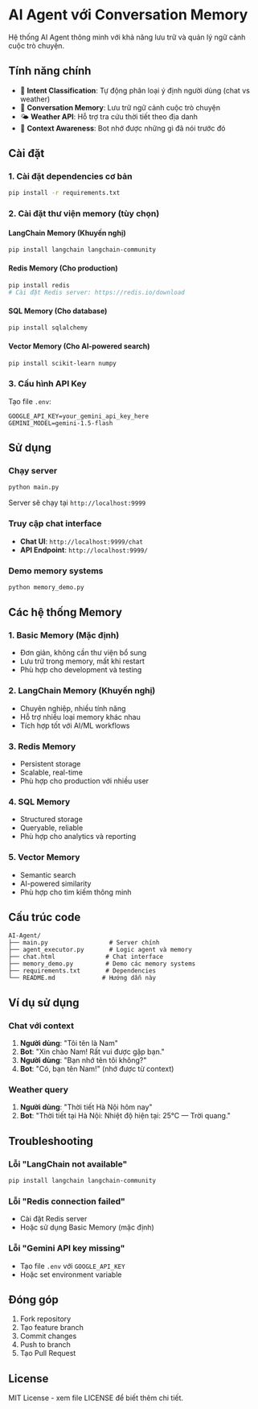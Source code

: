 # AI Agent với Conversation Memory

Hệ thống AI Agent thông minh với khả năng lưu trữ và quản lý ngữ cảnh cuộc trò chuyện.

## Tính năng chính

- 🤖 **Intent Classification**: Tự động phân loại ý định người dùng (chat vs weather)
- 💬 **Conversation Memory**: Lưu trữ ngữ cảnh cuộc trò chuyện
- 🌤️ **Weather API**: Hỗ trợ tra cứu thời tiết theo địa danh
- 🔄 **Context Awareness**: Bot nhớ được những gì đã nói trước đó

## Cài đặt

### 1. Cài đặt dependencies cơ bản

```bash
pip install -r requirements.txt
```

### 2. Cài đặt thư viện memory (tùy chọn)

#### LangChain Memory (Khuyến nghị)
```bash
pip install langchain langchain-community
```

#### Redis Memory (Cho production)
```bash
pip install redis
# Cài đặt Redis server: https://redis.io/download
```

#### SQL Memory (Cho database)
```bash
pip install sqlalchemy
```

#### Vector Memory (Cho AI-powered search)
```bash
pip install scikit-learn numpy
```

### 3. Cấu hình API Key

Tạo file `.env`:
```env
GOOGLE_API_KEY=your_gemini_api_key_here
GEMINI_MODEL=gemini-1.5-flash
```

## Sử dụng

### Chạy server

```bash
python main.py
```

Server sẽ chạy tại `http://localhost:9999`

### Truy cập chat interface

- **Chat UI**: `http://localhost:9999/chat`
- **API Endpoint**: `http://localhost:9999/`

### Demo memory systems

```bash
python memory_demo.py
```

## Các hệ thống Memory

### 1. **Basic Memory** (Mặc định)
- Đơn giản, không cần thư viện bổ sung
- Lưu trữ trong memory, mất khi restart
- Phù hợp cho development và testing

### 2. **LangChain Memory** (Khuyến nghị)
- Chuyên nghiệp, nhiều tính năng
- Hỗ trợ nhiều loại memory khác nhau
- Tích hợp tốt với AI/ML workflows

### 3. **Redis Memory**
- Persistent storage
- Scalable, real-time
- Phù hợp cho production với nhiều user

### 4. **SQL Memory**
- Structured storage
- Queryable, reliable
- Phù hợp cho analytics và reporting

### 5. **Vector Memory**
- Semantic search
- AI-powered similarity
- Phù hợp cho tìm kiếm thông minh

## Cấu trúc code

```
AI-Agent/
├── main.py                 # Server chính
├── agent_executor.py       # Logic agent và memory
├── chat.html              # Chat interface
├── memory_demo.py         # Demo các memory systems
├── requirements.txt       # Dependencies
└── README.md             # Hướng dẫn này
```

## Ví dụ sử dụng

### Chat với context

1. **Người dùng**: "Tôi tên là Nam"
2. **Bot**: "Xin chào Nam! Rất vui được gặp bạn."
3. **Người dùng**: "Bạn nhớ tên tôi không?"
4. **Bot**: "Có, bạn tên Nam!" (nhớ được từ context)

### Weather query

1. **Người dùng**: "Thời tiết Hà Nội hôm nay"
2. **Bot**: "Thời tiết tại Hà Nội: Nhiệt độ hiện tại: 25°C — Trời quang."

## Troubleshooting

### Lỗi "LangChain not available"
```bash
pip install langchain langchain-community
```

### Lỗi "Redis connection failed"
- Cài đặt Redis server
- Hoặc sử dụng Basic Memory (mặc định)

### Lỗi "Gemini API key missing"
- Tạo file `.env` với `GOOGLE_API_KEY`
- Hoặc set environment variable

## Đóng góp

1. Fork repository
2. Tạo feature branch
3. Commit changes
4. Push to branch
5. Tạo Pull Request

## License

MIT License - xem file LICENSE để biết thêm chi tiết.